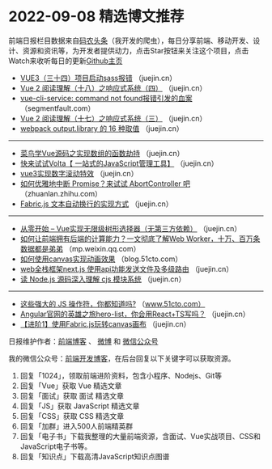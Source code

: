 # 2022-09-08 精选博文推荐

前端日报栏目数据来自[码农头条](https://toutiao.qdkfweb.cn/)（我开发的爬虫），每日分享前端、移动开发、设计、资源和资讯等，为开发者提供动力，点击Star按钮来关注这个项目，点击Watch来收听每日的更新[Github主页](https://github.com/kujian/frontendDaily)
* [VUE3（三十四）项目启动sass报错](https://juejin.cn/post/7140543157757820936) （juejin.cn）
* [Vue 2 阅读理解（十八）之响应式系统（四）](https://juejin.cn/post/7140516806321504292) （juejin.cn）
* [vue-cli-service: command not found报错引发的血案](https://segmentfault.com/a/1190000042447716) （segmentfault.com）
* [Vue 2 阅读理解（十七）之响应式系统（三）](https://juejin.cn/post/7140515846052380703) （juejin.cn）
* [webpack output.library 的 16 种取值](https://juejin.cn/post/7140619769853509640) （juejin.cn）

***
* [菜鸟学Vue源码之实现数组的函数劫持](https://juejin.cn/post/7140515553558396964) （juejin.cn）
* [快来试试Volta【 一站式的JavaScript管理工具】](https://juejin.cn/post/7140609584380510239) （juejin.cn）
* [vue3实现数字滚动特效](https://juejin.cn/post/7140468494662893581) （juejin.cn）
* [如何优雅地中断 Promise？来试试 AbortController 吧](https://zhuanlan.zhihu.com/p/562244433) （zhuanlan.zhihu.com）
* [Fabric.js 文本自动换行的实现方式](https://juejin.cn/post/7140444801060569095) （juejin.cn）

***
* [从零开始 &#8211; Vue实现无限级树形选择器（无第三方依赖）](https://juejin.cn/post/7140586249001107470) （juejin.cn）
* [如何让前端拥有后端的计算能力？一文彻底了解Web Worker，十万、百万条数据都是弟弟](https://mp.weixin.qq.com/s?__biz=MzA4Nzg0MDM5Nw==&mid=2247515242&idx=1&sn=a76f66bf6a7b5f413f058c675fe57714) （mp.weixin.qq.com）
* [如何使用canvas实现动画效果](https://blog.51cto.com/u_15345191/5659034) （blog.51cto.com）
* [web全栈框架next.js 使用api功能发送文件及多级路由](https://juejin.cn/post/7140441084752035848) （juejin.cn）
* [读 Node.js 源码深入理解 cjs 模块系统](https://juejin.cn/post/7140549209735823373) （juejin.cn）

***
* [这些强大的 JS 操作符，你都知道吗?](https://www.51cto.com/article/718198.html) （www.51cto.com）
* [Angular官网的英雄之旅hero-list，你会用React+TS写吗？](https://juejin.cn/post/7140544215976509471) （juejin.cn）
* [【进阶1】使用Fabric.js玩转canvas画布](https://juejin.cn/post/7140544065203863588) （juejin.cn）

日报维护作者：[前端博客](https://qdkfweb.cn/) 、 [微博](http://weibo.com/kujian) 和 [微信公众号](https://open.weixin.qq.com/qr/code?username=caibaojian_com)

我的微信公众号：[前端开发博客](https://open.weixin.qq.com/qr/code?username=caibaojian_com)，在后台回复以下关键字可以获取资源。

1. 回复「1024」，领取前端进阶资料，包含小程序、Nodejs、Git等
2. 回复「Vue」获取 Vue 精选文章
3. 回复「面试」获取 面试 精选文章
4. 回复「JS」获取 JavaScript 精选文章
5. 回复「CSS」获取 CSS 精选文章
6. 回复「加群」进入500人前端精英群
7. 回复「电子书」下载我整理的大量前端资源，含面试、Vue实战项目、CSS和JavaScript电子书等。
8. 回复「知识点」下载高清JavaScript知识点图谱